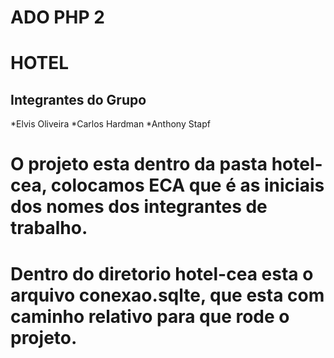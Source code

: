 # ADO PHP 2


# HOTEL

## Integrantes do Grupo

*Elvis Oliveira
*Carlos Hardman
*Anthony Stapf

# O projeto esta dentro da pasta hotel-cea, colocamos ECA que é as iniciais dos nomes dos integrantes de trabalho.

# Dentro do diretorio hotel-cea esta o arquivo conexao.sqlte, que esta com caminho relativo para que rode o projeto.
